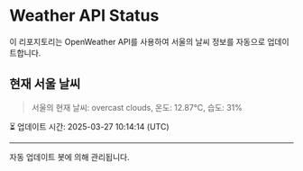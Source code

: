
# Weather API Status

이 리포지토리는 OpenWeather API를 사용하여 서울의 날씨 정보를 자동으로 업데이트합니다.

## 현재 서울 날씨
> 서울의 현재 날씨: overcast clouds, 온도: 12.87°C, 습도: 31%

⏳ 업데이트 시간: 2025-03-27 10:14:14 (UTC)

---
자동 업데이트 봇에 의해 관리됩니다.
